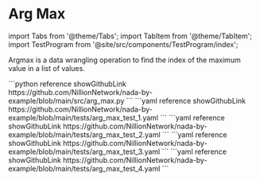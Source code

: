 # Arg Max

import Tabs from '@theme/Tabs';
import TabItem from '@theme/TabItem';
import TestProgram from '@site/src/components/TestProgram/index';

Argmax is a data wrangling operation to find the index of the maximum value in a list of values.

<Tabs>

<TabItem value="program" label="Nada program" default>
```python reference showGithubLink
https://github.com/NillionNetwork/nada-by-example/blob/main/src/arg_max.py
```
</TabItem>

<TabItem value="test-1" label="Test 1">
```yaml reference showGithubLink
https://github.com/NillionNetwork/nada-by-example/blob/main/tests/arg_max_test_1.yaml
```
</TabItem>
<TabItem value="test-2" label="Test 2">
```yaml reference showGithubLink
https://github.com/NillionNetwork/nada-by-example/blob/main/tests/arg_max_test_2.yaml
```
</TabItem>
<TabItem value="test-3" label="Test 3">
```yaml reference showGithubLink
https://github.com/NillionNetwork/nada-by-example/blob/main/tests/arg_max_test_3.yaml
```
</TabItem>
<TabItem value="test-4" label="Test 4">
```yaml reference showGithubLink
https://github.com/NillionNetwork/nada-by-example/blob/main/tests/arg_max_test_4.yaml
```
</TabItem>
</Tabs>

<TestProgram programName="arg_max" testFileName="arg_max_test_1"/>
